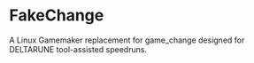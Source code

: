 # FakeChange
A Linux Gamemaker replacement for game_change designed for DELTARUNE tool-assisted speedruns.
